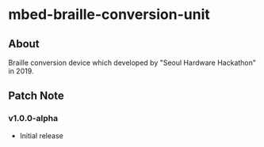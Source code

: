 # mbed-braille-conversion-unit

## About

Braille conversion device which developed by "Seoul Hardware Hackathon" in 2019.

## Patch Note

### v1.0.0-alpha

- Initial release